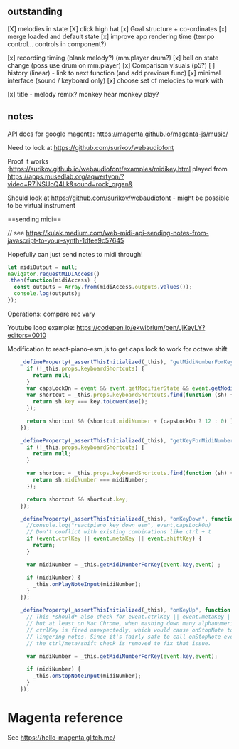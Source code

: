 ## outstanding

[X] melodies in state 
[X] click high hat
[x] Goal structure + co-ordinates 
[x] merge loaded and default state
[x] improve app rendering time (tempo control... controls in component?)

[x] recording timing (blank melody?)     (mm.player drum?)
[x] bell on state change (poss use drum on mm.player)
[x] Comparison visuals (p5?)
[ ] history (linear) - link to next function (and add previous func)
[x] minimal interface (sound / keyboard only)
[x] choose set of melodies to work with

[x] title - melody remix? monkey hear monkey play? 


## notes

API docs for google magenta: https://magenta.github.io/magenta-js/music/

Need to look at https://github.com/surikov/webaudiofont

Proof it works :https://surikov.github.io/webaudiofont/examples/midikey.html played from https://apps.musedlab.org/aqwertyon/?video=R7iNSUoQ4Lk&sound=rock_organ&

Should look at https://github.com/surikov/webaudiofont - might be possible to be virtual instrument 

==sending midi==

// see https://kulak.medium.com/web-midi-api-sending-notes-from-javascript-to-your-synth-1dfee9c57645

Hopefully can just send notes to midi through!

```js
let midiOutput = null;
navigator.requestMIDIAccess()
.then(function(midiAccess) {
  const outputs = Array.from(midiAccess.outputs.values());
  console.log(outputs);
});
```

Operations:
 compare
 rec
 vary

Youtube loop example: https://codepen.io/ekwibrium/pen/JjKeyLY?editors=0010

Modification to react-piano-esm.js to get caps lock to work
for octave shift
```js
    _defineProperty(_assertThisInitialized(_this), "getMidiNumberForKey", function (key,event) {
      if (!_this.props.keyboardShortcuts) {
        return null;
      }
      var capsLockOn = event && event.getModifierState && event.getModifierState("CapsLock")
      var shortcut = _this.props.keyboardShortcuts.find(function (sh) {
        return sh.key === key.toLowerCase();
      });

      return shortcut && (shortcut.midiNumber + (capsLockOn ? 12 : 0) );
    });

    _defineProperty(_assertThisInitialized(_this), "getKeyForMidiNumber", function (midiNumber) {
      if (!_this.props.keyboardShortcuts) {
        return null;
      }

      var shortcut = _this.props.keyboardShortcuts.find(function (sh) {
        return sh.midiNumber === midiNumber;
      });

      return shortcut && shortcut.key;
    });

    _defineProperty(_assertThisInitialized(_this), "onKeyDown", function (event) {
      //console.log("reactpiano key down esm", event,capsLockOn)
      // Don't conflict with existing combinations like ctrl + t
      if (event.ctrlKey || event.metaKey || event.shiftKey) {
        return;
      }

      var midiNumber = _this.getMidiNumberForKey(event.key,event) ;

      if (midiNumber) {
        _this.onPlayNoteInput(midiNumber);
      }
    });

    _defineProperty(_assertThisInitialized(_this), "onKeyUp", function (event) {
      // This *should* also check for event.ctrlKey || event.metaKey || event.ShiftKey like onKeyDown does,
      // but at least on Mac Chrome, when mashing down many alphanumeric keystrokes at once,
      // ctrlKey is fired unexpectedly, which would cause onStopNote to NOT be fired, which causes problematic
      // lingering notes. Since it's fairly safe to call onStopNote even when not necessary,
      // the ctrl/meta/shift check is removed to fix that issue.
      
      var midiNumber = _this.getMidiNumberForKey(event.key,event);

      if (midiNumber) {
        _this.onStopNoteInput(midiNumber);
      }
    });
```

# Magenta reference

See https://hello-magenta.glitch.me/